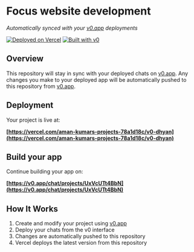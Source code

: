 # Focus website development

*Automatically synced with your [v0.app](https://v0.app) deployments*

[![Deployed on Vercel](https://img.shields.io/badge/Deployed%20on-Vercel-black?style=for-the-badge&logo=vercel)](https://vercel.com/aman-kumars-projects-78a1d18c/v0-dhyan)
[![Built with v0](https://img.shields.io/badge/Built%20with-v0.app-black?style=for-the-badge)](https://v0.app/chat/projects/UxVcUTt4BbN)

## Overview

This repository will stay in sync with your deployed chats on [v0.app](https://v0.app).
Any changes you make to your deployed app will be automatically pushed to this repository from [v0.app](https://v0.app).

## Deployment

Your project is live at:

**[https://vercel.com/aman-kumars-projects-78a1d18c/v0-dhyan](https://vercel.com/aman-kumars-projects-78a1d18c/v0-dhyan)**

## Build your app

Continue building your app on:

**[https://v0.app/chat/projects/UxVcUTt4BbN](https://v0.app/chat/projects/UxVcUTt4BbN)**

## How It Works

1. Create and modify your project using [v0.app](https://v0.app)
2. Deploy your chats from the v0 interface
3. Changes are automatically pushed to this repository
4. Vercel deploys the latest version from this repository
